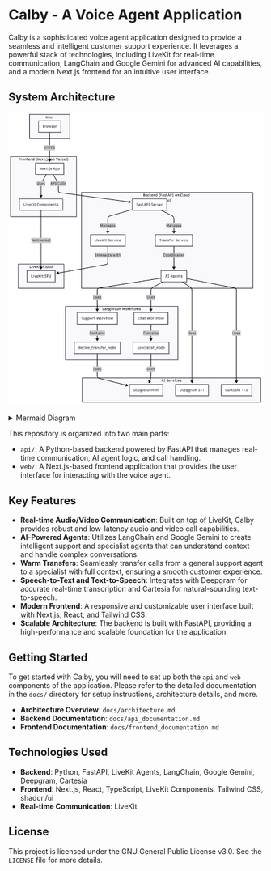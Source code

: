 # Calby - A Voice Agent Application

Calby is a sophisticated voice agent application designed to provide a seamless and intelligent customer support experience. It leverages a powerful stack of technologies, including LiveKit for real-time communication, LangChain and Google Gemini for advanced AI capabilities, and a modern Next.js frontend for an intuitive user interface.

## System Architecture

![System Architecture](assets/architecture.png)

<details>
<summary>Mermaid Diagram</summary>

```mermaid
graph TD
    subgraph "User"
        A[Browser]
    end

    subgraph "Frontend (Next.js on Vercel)"
        B[Next.js App]
        C[LiveKit Components]
    end

    subgraph "Backend (FastAPI on Cloud Run)"
        D[FastAPI Server]
        E[LiveKit Service]
        F[Transfer Service]
        G[AI Agents]
    end

    subgraph "LiveKit Cloud"
        H[LiveKit SFU]
    end

    subgraph "AI Services"
        I[Google Gemini]
        J[Deepgram (STT)]
        K[Cartesia (TTS)]
    end

    subgraph "LangGraph Workflows"
        L[Support Workflow]
        M[Chat Workflow]
        N[decide_transfer_node]
        O[specialist_node]
    end

    A -- HTTPS --> B;
    B -- Uses --> C;
    C -- WebSocket --> H;
    B -- API Calls --> D;
    D -- Manages --> E;
    D -- Manages --> F;
    E -- Interacts with --> H;
    F -- Coordinates --> G;
    G -- Uses --> L;
    G -- Uses --> M;
    L -- Contains --> N;
    M -- Contains --> O;
    N -- Uses --> I;
    O -- Uses --> I;
    G -- Uses --> J;
    G -- Uses --> K;
```

</details>

This repository is organized into two main parts:

- `api/`: A Python-based backend powered by FastAPI that manages real-time communication, AI agent logic, and call handling.
- `web/`: A Next.js-based frontend application that provides the user interface for interacting with the voice agent.

## Key Features

- **Real-time Audio/Video Communication**: Built on top of LiveKit, Calby provides robust and low-latency audio and video call capabilities.
- **AI-Powered Agents**: Utilizes LangChain and Google Gemini to create intelligent support and specialist agents that can understand context and handle complex conversations.
- **Warm Transfers**: Seamlessly transfer calls from a general support agent to a specialist with full context, ensuring a smooth customer experience.
- **Speech-to-Text and Text-to-Speech**: Integrates with Deepgram for accurate real-time transcription and Cartesia for natural-sounding text-to-speech.
- **Modern Frontend**: A responsive and customizable user interface built with Next.js, React, and Tailwind CSS.
- **Scalable Architecture**: The backend is built with FastAPI, providing a high-performance and scalable foundation for the application.

## Getting Started

To get started with Calby, you will need to set up both the `api` and `web` components of the application. Please refer to the detailed documentation in the `docs/` directory for setup instructions, architecture details, and more.

- **Architecture Overview**: `docs/architecture.md`
- **Backend Documentation**: `docs/api_documentation.md`
- **Frontend Documentation**: `docs/frontend_documentation.md`

## Technologies Used

- **Backend**: Python, FastAPI, LiveKit Agents, LangChain, Google Gemini, Deepgram, Cartesia
- **Frontend**: Next.js, React, TypeScript, LiveKit Components, Tailwind CSS, shadcn/ui
- **Real-time Communication**: LiveKit

## License

This project is licensed under the GNU General Public License v3.0. See the `LICENSE` file for more details.
